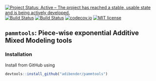 [![Project Status: Active – The project has reached a stable, usable state and
 is being actively developed.](http://www.repostatus.org/badges/latest/active.svg)](http://www.repostatus.org/#active)
[![Build Status](https://travis-ci.org/adibender/pammtools.svg?branch=master)](https://travis-ci.org/adibender/pammtools)
[![Build Status](https://ci.appveyor.com/api/projects/status/github/adibender/pammtools?branch=master&svg=true)](https://ci.appveyor.com/project/adibender/pammtools/branch/master)
[![codecov.io](https://codecov.io/github/adibender/pammtools/coverage.svg?branch=master)](https://codecov.io/github/adibender/pammtools/branch/master)
[![MIT license](http://img.shields.io/badge/license-MIT-brightgreen.svg)](http://opensource.org/licenses/MIT)


## `pammtools`: Piece-wise exponential Additive Mixed Modeling tools

### Installation

Install from GitHub using

```r
devtools::install_github("adibender/pammtools")
```
